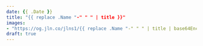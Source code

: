 ```yaml
---
date: {{ .Date }}
title: "{{ replace .Name "-" " " | title }}"
images: 
- "https://og.jln.co/jlns1/{{ replace .Name "-" " " | title | base64Encode | replaceRE "=+$" "" }}"
draft: true
---
```

